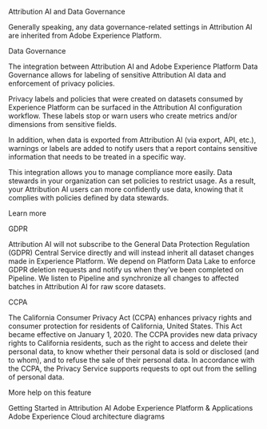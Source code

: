 Attribution AI and Data Governance

Generally speaking, any data governance-related settings in Attribution AI are inherited from Adobe Experience Platform.

Data Governance

The integration between Attribution AI and Adobe Experience Platform Data Governance allows for labeling of sensitive Attribution AI data and enforcement of privacy policies.

Privacy labels and policies that were created on datasets consumed by Experience Platform can be surfaced in the Attribution AI configuration workflow. These labels stop or warn users who create metrics and/or dimensions from sensitive fields.

In addition, when data is exported from Attribution AI (via export, API, etc.), warnings or labels are added to notify users that a report contains sensitive information that needs to be treated in a specific way.

This integration allows you to manage compliance more easily. Data stewards in your organization can set policies to restrict usage. As a result, your Attribution AI users can more confidently use data, knowing that it complies with policies defined by data stewards.

Learn more



GDPR

Attribution AI will not subscribe to the General Data Protection Regulation (GDPR) Central Service directly and will instead inherit all dataset changes made in Experience Platform. We depend on Platform Data Lake to enforce GDPR deletion requests and notify us when they’ve been completed on Pipeline. We listen to Pipeline and synchronize all changes to affected batches in Attribution AI for raw score datasets.

CCPA

The California Consumer Privacy Act (CCPA) enhances privacy rights and consumer protection for residents of California, United States. This Act became effective on January 1, 2020.
The CCPA provides new data privacy rights to California residents, such as the right to access and delete their personal data, to know whether their personal data is sold or disclosed (and to whom), and to refuse the sale of their personal data.
In accordance with the CCPA, the Privacy Service supports requests to opt out from the selling of personal data.



More help on this feature

Getting Started in Attribution AI
Adobe Experience Platform & Applications
Adobe Experience Cloud architecture diagrams
